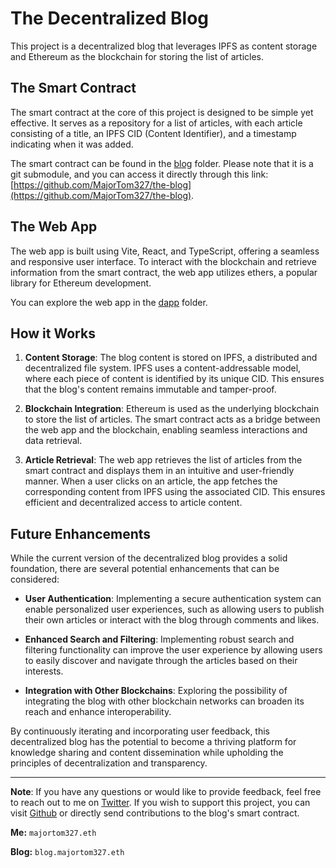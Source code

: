 # The Decentralized Blog

This project is a decentralized blog that leverages IPFS as content storage and Ethereum as the blockchain for storing the list of articles.

## The Smart Contract

The smart contract at the core of this project is designed to be simple yet effective. It serves as a repository for a list of articles, with each article consisting of a title, an IPFS CID (Content Identifier), and a timestamp indicating when it was added.

The smart contract can be found in the [blog](./blog) folder. Please note that it is a git submodule, and you can access it directly through this link: [https://github.com/MajorTom327/the-blog](https://github.com/MajorTom327/the-blog).

## The Web App

The web app is built using Vite, React, and TypeScript, offering a seamless and responsive user interface. To interact with the blockchain and retrieve information from the smart contract, the web app utilizes ethers, a popular library for Ethereum development.

You can explore the web app in the [dapp](./dapp) folder.

## How it Works

1. **Content Storage**: The blog content is stored on IPFS, a distributed and decentralized file system. IPFS uses a content-addressable model, where each piece of content is identified by its unique CID. This ensures that the blog's content remains immutable and tamper-proof.

2. **Blockchain Integration**: Ethereum is used as the underlying blockchain to store the list of articles. The smart contract acts as a bridge between the web app and the blockchain, enabling seamless interactions and data retrieval.

3. **Article Retrieval**: The web app retrieves the list of articles from the smart contract and displays them in an intuitive and user-friendly manner. When a user clicks on an article, the app fetches the corresponding content from IPFS using the associated CID. This ensures efficient and decentralized access to article content.

## Future Enhancements

While the current version of the decentralized blog provides a solid foundation, there are several potential enhancements that can be considered:

- **User Authentication**: Implementing a secure authentication system can enable personalized user experiences, such as allowing users to publish their own articles or interact with the blog through comments and likes.

- **Enhanced Search and Filtering**: Implementing robust search and filtering functionality can improve the user experience by allowing users to easily discover and navigate through the articles based on their interests.

- **Integration with Other Blockchains**: Exploring the possibility of integrating the blog with other blockchain networks can broaden its reach and enhance interoperability.

By continuously iterating and incorporating user feedback, this decentralized blog has the potential to become a thriving platform for knowledge sharing and content dissemination while upholding the principles of decentralization and transparency.

---

**Note**: If you have any questions or would like to provide feedback, feel free to reach out to me on [Twitter](https://twitter.com/majortom327). If you wish to support this project, you can visit [Github](https://github.com/majortom327) or directly send contributions to the blog's smart contract.

**Me:** `majortom327.eth`

**Blog:** `blog.majortom327.eth`
